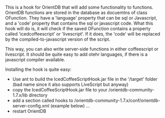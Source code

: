 This is a hook for OrientDB that will add some functionality to functions.
OrientDB functions are stored in the database as docuemtns of class OFunction.
They have a 'language' property that can be sql or Javascript, 
and a 'code' property that contains the sql or javascript code.
What this hook will do is, it will check if the saved OFunction contains 
a property called 'icedcoffeescript' or 'livescript'. If it does, 
the 'code' will be replaced by the compiled-to-javascript version of the script.

This way, you can also write server-side functions in either coffeescript or livescript.
It should be quite easy to add otehr languages, if there is a javascript compiler available.

Installing the hook is quite easy:

- Use ant to build the IcedCoffeeScriptHook.jar file in the '/target' folder (bad name since it also supports LiveScript but anyway)
- copy the IcedCoffeeScriptHook.jar file to your /orientdb-community-1.7.x/lib directory
- add a section called hooks to /orientdb-community-1.7.x/conf/orientdb-server-config.xml (example below)
	<orient-server>
		...
		<hooks>
			<hook class="be.vsko.orientdb.IcedCoffeeScriptHook" position="REGULAR"/>
		</hooks>
	</orient-server>
- restart OrientDB
